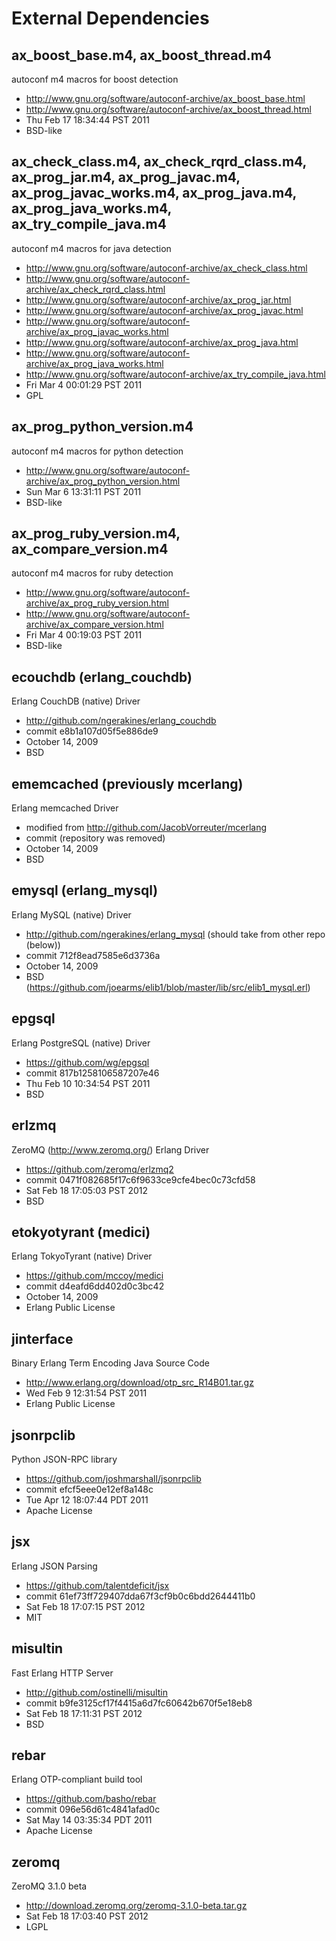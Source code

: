 External Dependencies
=====================

ax_boost_base.m4, ax_boost_thread.m4
------------------------------------
autoconf m4 macros for boost detection

- http://www.gnu.org/software/autoconf-archive/ax_boost_base.html
- http://www.gnu.org/software/autoconf-archive/ax_boost_thread.html
- Thu Feb 17 18:34:44 PST 2011
- BSD-like

ax_check_class.m4, ax_check_rqrd_class.m4, ax_prog_jar.m4, ax_prog_javac.m4, ax_prog_javac_works.m4, ax_prog_java.m4, ax_prog_java_works.m4, ax_try_compile_java.m4
--------------------------------------------------------------------------------
autoconf m4 macros for java detection

- http://www.gnu.org/software/autoconf-archive/ax_check_class.html
- http://www.gnu.org/software/autoconf-archive/ax_check_rqrd_class.html
- http://www.gnu.org/software/autoconf-archive/ax_prog_jar.html
- http://www.gnu.org/software/autoconf-archive/ax_prog_javac.html
- http://www.gnu.org/software/autoconf-archive/ax_prog_javac_works.html
- http://www.gnu.org/software/autoconf-archive/ax_prog_java.html
- http://www.gnu.org/software/autoconf-archive/ax_prog_java_works.html
- http://www.gnu.org/software/autoconf-archive/ax_try_compile_java.html
- Fri Mar  4 00:01:29 PST 2011
- GPL

ax_prog_python_version.m4
-------------------------
autoconf m4 macros for python detection

- http://www.gnu.org/software/autoconf-archive/ax_prog_python_version.html
- Sun Mar  6 13:31:11 PST 2011
- BSD-like

ax_prog_ruby_version.m4, ax_compare_version.m4
----------------------------------------------
autoconf m4 macros for ruby detection

- http://www.gnu.org/software/autoconf-archive/ax_prog_ruby_version.html
- http://www.gnu.org/software/autoconf-archive/ax_compare_version.html
- Fri Mar  4 00:19:03 PST 2011
- BSD-like

ecouchdb (erlang_couchdb)
-------------------------
Erlang CouchDB (native) Driver

- http://github.com/ngerakines/erlang_couchdb
- commit e8b1a107d05f5e886de9
- October 14, 2009
- BSD

ememcached (previously mcerlang)
--------------------------------
Erlang memcached Driver

- modified from http://github.com/JacobVorreuter/mcerlang
- commit (repository was removed)
- October 14, 2009
- BSD

emysql (erlang_mysql)
---------------------
Erlang MySQL (native) Driver

- http://github.com/ngerakines/erlang_mysql (should take from other repo (below))
- commit 712f8ead7585e6d3736a
- October 14, 2009
- BSD (https://github.com/joearms/elib1/blob/master/lib/src/elib1_mysql.erl)

epgsql
------
Erlang PostgreSQL (native) Driver

- https://github.com/wg/epgsql
- commit 817b1258106587207e46
- Thu Feb 10 10:34:54 PST 2011
- BSD

erlzmq
------
ZeroMQ (http://www.zeromq.org/) Erlang Driver

- https://github.com/zeromq/erlzmq2
- commit 0471f082685f17c6f9633ce9cfe4bec0c73cfd58
- Sat Feb 18 17:05:03 PST 2012
- BSD

etokyotyrant (medici)
---------------------
Erlang TokyoTyrant (native) Driver

- https://github.com/mccoy/medici
- commit d4eafd6dd402d0c3bc42
- October 14, 2009
- Erlang Public License

jinterface
----------
Binary Erlang Term Encoding Java Source Code

- http://www.erlang.org/download/otp_src_R14B01.tar.gz
- Wed Feb  9 12:31:54 PST 2011
- Erlang Public License

jsonrpclib
----------
Python JSON-RPC library

- https://github.com/joshmarshall/jsonrpclib
- commit efcf5eee0e12ef8a148c
- Tue Apr 12 18:07:44 PDT 2011
- Apache License

jsx
---
Erlang JSON Parsing

- https://github.com/talentdeficit/jsx
- commit 61ef73ff729407dda67f3cf9b0c6bdd2644411b0
- Sat Feb 18 17:07:15 PST 2012
- MIT

misultin
--------
Fast Erlang HTTP Server

- http://github.com/ostinelli/misultin
- commit b9fe3125cf17f4415a6d7fc60642b670f5e18eb8
- Sat Feb 18 17:11:31 PST 2012
- BSD

rebar
-----
Erlang OTP-compliant build tool

- https://github.com/basho/rebar
- commit 096e56d61c4841afad0c
- Sat May 14 03:35:34 PDT 2011
- Apache License

zeromq
------
ZeroMQ 3.1.0 beta

- http://download.zeromq.org/zeromq-3.1.0-beta.tar.gz
- Sat Feb 18 17:03:40 PST 2012
- LGPL


